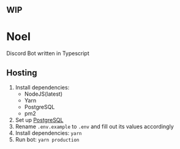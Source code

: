 ## WIP

# Noel

Discord Bot written in Typescript

## Hosting

1. Install dependencies:
    - NodeJS(latest)
    - Yarn
    - PostgreSQL
    - pm2
2. Set up [PostgreSQL](https://wiki.archlinux.org/index.php/PostgreSQL)
3. Rename `.env.example` to `.env` and fill out its values accordingly
4. Install dependencies: `yarn`
5. Run bot: `yarn production`
